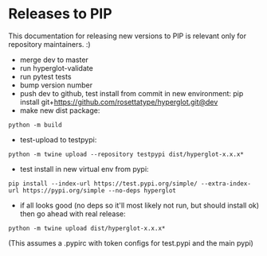 # Releases to PIP

This documentation for releasing new versions to PIP is relevant only for repository maintainers. :)

- merge dev to master
- run hyperglot-validate
- run pytest tests
- bump version number
- push dev to github, test install from commit in new environment: pip install git+https://github.com/rosettatype/hyperglot.git@dev
- make new dist package:

```
python -m build
```

- test-upload to testpypi:

```
python -m twine upload --repository testpypi dist/hyperglot-x.x.x*
```

- test install in new virtual env from pypi:

```
pip install --index-url https://test.pypi.org/simple/ --extra-index-url https://pypi.org/simple --no-deps hyperglot
```

- if all looks good (no deps so it'll most likely not run, but should install ok) then go ahead with real release:

```
python -m twine upload dist/hyperglot-x.x.x*
```

(This assumes a .pypirc with token configs for test.pypi and the main pypi)
